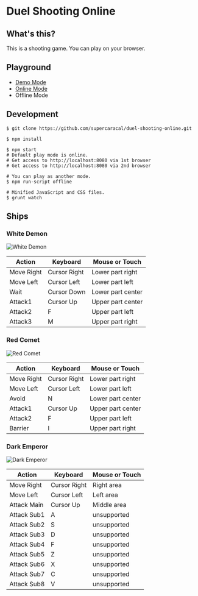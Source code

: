 # Duel Shooting Online

## What's this?

This is a shooting game. You can play on your browser.

## Playground

* [Demo Mode](http://supercaracal.github.io/duel-shooting-online/)
* [Online Mode](http://duel-shooting-online.azurewebsites.net/)
* Offline Mode

## Development

```
$ git clone https://github.com/supercaracal/duel-shooting-online.git
```

```
$ npm install
```

```
$ npm start
# Default play mode is online.
# Get access to http://localhost:8080 via 1st browser
# Get access to http://localhost:8080 via 2nd browser

# You can play as another mode.
$ npm run-script offline
```

```
# Minified JavaScript and CSS files.
$ grunt watch
```

## Ships

### White Demon

![White Demon](https://github.com/supercaracal/duelshooting_online/raw/master/assets/images/white-demon.gif)

| Action     | Keyboard     | Mouse or Touch    |
|------------|--------------|-------------------|
| Move Right | Cursor Right | Lower part right  |
| Move Left  | Cursor Left  | Lower part left   |
| Wait       | Cursor Down  | Lower part center |
| Attack1    | Cursor Up    | Upper part center |
| Attack2    | F            | Upper part left   |
| Attack3    | M            | Upper part right  |

### Red Comet

![Red Comet](https://github.com/supercaracal/duelshooting_online/raw/master/assets/images/red-comet.gif)

| Action     | Keyboard     | Mouse or Touch    |
|------------|--------------|-------------------|
| Move Right | Cursor Right | Lower part right  |
| Move Left  | Cursor Left  | Lower part left   |
| Avoid      | N            | Lower part center |
| Attack1    | Cursor Up    | Upper part center |
| Attack2    | F            | Upper part left   |
| Barrier    | I            | Upper part right  |

### Dark Emperor

![Dark Emperor](https://github.com/supercaracal/duelshooting_online/raw/master/assets/images/dark-emperor.gif)

| Action      | Keyboard     | Mouse or Touch    |
|-------------|--------------|-------------------|
| Move Right  | Cursor Right | Right area        |
| Move Left   | Cursor Left  | Left area         |
| Attack Main | Cursor Up    | Middle area       |
| Attack Sub1 | A            | unsupported       |
| Attack Sub2 | S            | unsupported       |
| Attack Sub3 | D            | unsupported       |
| Attack Sub4 | F            | unsupported       |
| Attack Sub5 | Z            | unsupported       |
| Attack Sub6 | X            | unsupported       |
| Attack Sub7 | C            | unsupported       |
| Attack Sub8 | V            | unsupported       |

